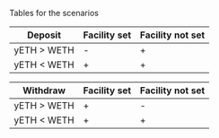 Tables for the scenarios

Deposit | Facility set | Facility not set |
--- | --- | --- |
yETH > WETH | - | + |
yETH < WETH | + | + |

|Withdraw | Facility set | Facility not set |
--- | --- | --- |
|yETH > WETH | + | - |
|yETH < WETH | + | + |

